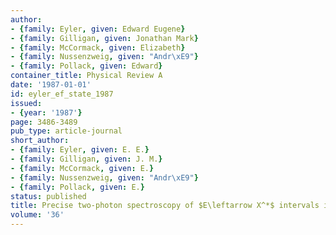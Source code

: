 ```yaml
---
author:
- {family: Eyler, given: Edward Eugene}
- {family: Gilligan, given: Jonathan Mark}
- {family: McCormack, given: Elizabeth}
- {family: Nussenzweig, given: "Andr\xE9"}
- {family: Pollack, given: Edward}
container_title: Physical Review A
date: '1987-01-01'
id: eyler_ef_state_1987
issued:
- {year: '1987'}
page: 3486-3489
pub_type: article-journal
short_author:
- {family: Eyler, given: E. E.}
- {family: Gilligan, given: J. M.}
- {family: McCormack, given: E.}
- {family: Nussenzweig, given: "Andr\xE9"}
- {family: Pollack, given: E.}
status: published
title: Precise two-photon spectroscopy of $E\leftarrow X^*$ intervals in $\ce{H2}$
volume: '36'
---
```

